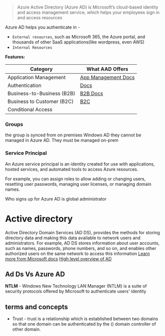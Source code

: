 > Azure Active Directory (Azure AD) is Microsoft’s cloud-based identity and access management service, which helps your employees sign in and access resources

Azure AD helps you authenticate in - 
- `External resources`, such as Microsoft 365, the Azure portal, and thousands of other SaaS applications(like wordpress, even AWS)
- `Internal Resources`

**Features:**

| **Category** | **What AAD Offers** |
| ---- | ------|
| Application Management | [App Management Docs ](https://docs.microsoft.com/en-us/azure/active-directory/manage-apps/) |
| Authentication |    [Docs](https://docs.microsoft.com/en-us/azure/active-directory/authentication/) |
| Business-to-Business (B2B) |  [B2B Docs](https://docs.microsoft.com/en-us/azure/active-directory/external-identities/) | 
| Business to Customer (B2C) |   [B2C](https://docs.microsoft.com/en-us/azure/active-directory-b2c/) | 
| Conditional Access | 

### Groups
the group is synced from on premises Windows AD they cannot be managed in Azure AD. They must be managed on-prem 

### Service Principal
An Azure service principal is an identity created for use with applications, hosted services, and automated tools to access Azure resources.

For example, you can assign roles to allow adding or changing users, resetting user passwords, managing user licenses, or managing domain names.

Who signs up for Azure AD is global administrator

# Active directory

Active Directory Domain Services (AD DS), provides the methods for storing directory data and making this data available to network users and administrators.
For example, AD DS stores information about user accounts, such as names, passwords, phone numbers, and so on, and enables other authorized users on the same network to access this information
[Learn more from Microsoft docs](https://docs.microsoft.com/en-us/windows-server/identity/ad-ds/get-started/virtual-dc/active-directory-domain-services-overview)
[High level overview of AD](https://www.pcwdld.com/active-directory-guide)

## Ad Ds Vs Azure AD
**NTLM** - Windows New Technology LAN Manager (NTLM) is a suite of security protocols offered by Microsoft to authenticate users' identity 


## terms and concepts

- Trust - trust is a relationship which is established between two domains so that one domain can be authenticated by the () domain controller of other domain. 
